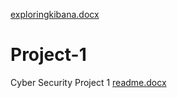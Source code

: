 [exploringkibana.docx](https://github.com/DRobinson920/Project-1/files/6965825/exploringkibana.docx)
# Project-1
Cyber Security Project 1
[readme.docx](https://github.com/DRobinson920/Project-1/files/6965797/readme.docx)
